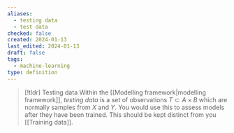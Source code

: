 ```yaml
---
aliases:
  - testing data
  - test data
checked: false
created: 2024-01-13
last_edited: 2024-01-13
draft: false
tags:
  - machine-learning
type: definition
---
```

>[!tldr] Testing data
>Within the [[Modelling framework|modelling framework]], *testing data* is a set of observations $T \subset A \times B$ which are normally samples from $X$ and $Y$. You would use this to assess models after they have been trained. This should be kept distinct from you [[Training data]].

